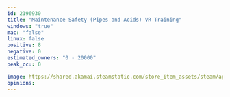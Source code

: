 ```yaml
---
id: 2196930
title: "Maintenance Safety (Pipes and Acids) VR Training"
windows: "true"
mac: "false"
linux: false
positive: 8
negative: 0
estimated_owners: "0 - 20000"
peak_ccu: 0

image: https://shared.akamai.steamstatic.com/store_item_assets/steam/apps/2196930/header.jpg?t=1703254827
opinions:
---
```

